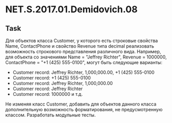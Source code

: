 # NET.S.2017.01.Demidovich.08

## Task

Для объектов класса Customer, у которого есть строковые свойства Name, ContactPhone и свойство Revenue типа decimal
реализовать возможность строкового представления различного вида. Например, для объекта со значениями Name = "Jeffrey Richter", Revenue = 1000000, ContactPhone = "+1 (425) 555-0100", могут быть следующие варианты:
* Customer record: Jeffrey Richter, 1,000,000.00, +1 (425) 555-0100
* Customer record: +1 (425) 555-0100
* Customer record: Jeffrey Richter, 1,000,000.00
* Customer record: Jeffrey Richter
* Customer record: 1000000 и т.д.

Не изменяя класс Customer, добавить для объектов данного класса дополнительную возможность форматирования, не предусмотренную классом. Разработать модульные тесты.

